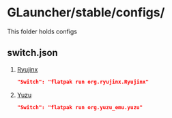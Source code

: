# GLauncher/stable/configs/
This folder holds configs 

## switch.json
1) [Ryujinx](https://ryujinx.org/)
    ```json
    "Switch": "flatpak run org.ryujinx.Ryujinx"
    ```
2) [Yuzu](https://yuzu-emu.org/)
    ```json
    "Switch": "flatpak run org.yuzu_emu.yuzu"
    ```